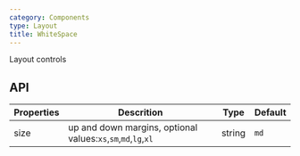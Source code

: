 ```yaml
---
category: Components
type: Layout
title: WhiteSpace
---
```


Layout controls

## API

Properties | Descrition | Type | Default
-----------|------------|------|--------
| size   |  up and down margins, optional values:`xs`,`sm`,`md`,`lg`,`xl` | string | `md`  |
